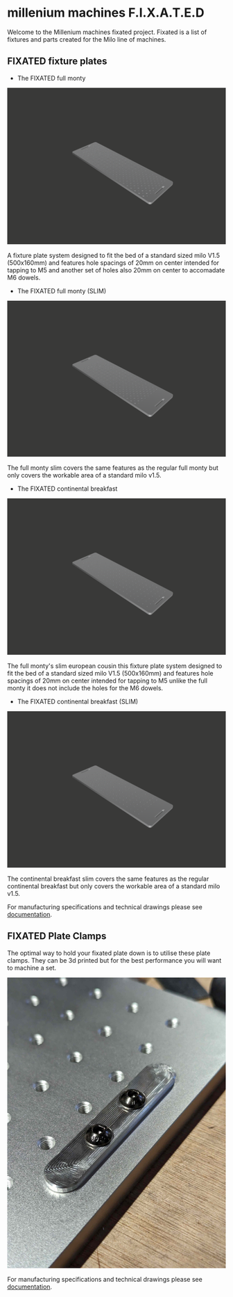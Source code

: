 # millenium machines F.I.X.A.T.E.D


Welcome to the Millenium machines fixated project. Fixated is a list of fixtures and parts created for the Milo line of machines.

## FIXATED fixture plates  

- The FIXATED full monty

![The FIXATED full monty](images/Full-monty.PNG)

A fixture plate system designed to fit the bed of a standard sized milo V1.5 (500x160mm) and features 
hole spacings of 20mm on center intended for tapping to M5 and another set of holes also 20mm on center to accomadate M6 dowels.

- The FIXATED full monty (SLIM)

![The FIXATED full monty slim](images/Full-monty-slim.png)

The full monty slim covers the same features as the regular full monty but only covers the workable area of a standard milo v1.5.

- The FIXATED continental breakfast 

![The FIXATED Continental breakfast](images/The-continental-Breakfast.png)

The full monty's slim european cousin this fixture plate system designed to fit the bed of a standard sized milo V1.5 (500x160mm) and features hole spacings of 20mm on center intended for tapping to M5 unlike the full monty it does not include the holes for the M6 dowels.

- The FIXATED continental breakfast (SLIM)

![The FIXATED Continental breakfast](images/The-slim-continental-Breakfast.png)

The continental breakfast slim covers the same features as the regular continental breakfast but only covers the workable area of a standard milo v1.5.

For manufacturing specifications and technical drawings please see [documentation](docs/README.md).

## FIXATED Plate Clamps

The optimal way to hold your fixated plate down is to utilise these plate clamps. They can be 3d printed but for the best performance you will want to machine a set.

![FIXATED machined plate clamp](images/machined-clamp.jpg)

For manufacturing specifications and technical drawings please see [documentation](/docs/Machined%20plate%20clamps/README.md).
